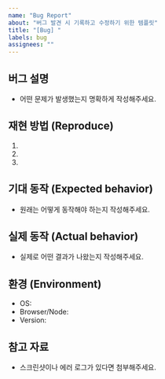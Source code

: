 ```yaml
---
name: "Bug Report"
about: "버그 발견 시 기록하고 수정하기 위한 템플릿"
title: "[Bug] "
labels: bug
assignees: ""
---
```


## 버그 설명
- 어떤 문제가 발생했는지 명확하게 작성해주세요.

## 재현 방법 (Reproduce)
1. 
2. 
3. 

## 기대 동작 (Expected behavior)
- 원래는 어떻게 동작해야 하는지 작성해주세요.

## 실제 동작 (Actual behavior)
- 실제로 어떤 결과가 나왔는지 작성해주세요.

## 환경 (Environment)
- OS: 
- Browser/Node: 
- Version: 

## 참고 자료
- 스크린샷이나 에러 로그가 있다면 첨부해주세요.
